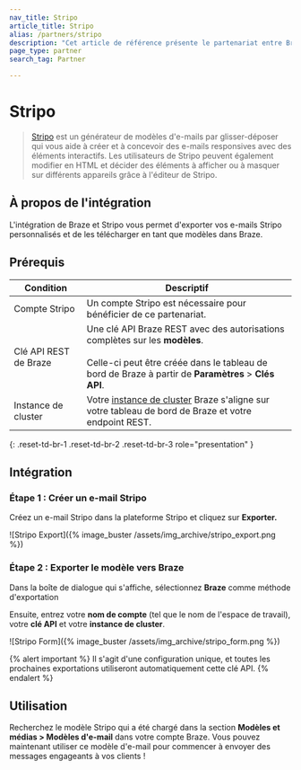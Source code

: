 ```yaml
---
nav_title: Stripo
article_title: Stripo
alias: /partners/stripo
description: "Cet article de référence présente le partenariat entre Braze et Stripo, un générateur de modèles d'e-mails par glisser-déposer qui vous permet de créer facilement des e-mails sophistiqués avec des éléments interactifs."
page_type: partner
search_tag: Partner

---
```


# Stripo

> [Stripo](https://stripo.email/) est un générateur de modèles d'e-mails par glisser-déposer qui vous aide à créer et à concevoir des e-mails responsives avec des éléments interactifs. Les utilisateurs de Stripo peuvent également modifier en HTML et décider des éléments à afficher ou à masquer sur différents appareils grâce à l'éditeur de Stripo.



## À propos de l'intégration

L'intégration de Braze et Stripo vous permet d'exporter vos e-mails Stripo personnalisés et de les télécharger en tant que modèles dans Braze.

## Prérequis

| Condition | Descriptif |
| ------------| ----------- |
| Compte Stripo | Un compte Stripo est nécessaire pour bénéficier de ce partenariat. |
| Clé API REST de Braze | Une clé API Braze REST avec des autorisations complètes sur les **modèles**. <br><br> Celle-ci peut être créée dans le tableau de bord de Braze à partir de **Paramètres** > **Clés API**. |
| Instance de cluster | Votre [instance de cluster]({{site.baseurl}}/api/basics/#endpoints) Braze s'aligne sur votre tableau de bord de Braze et votre endpoint REST.  |
{: .reset-td-br-1 .reset-td-br-2 .reset-td-br-3 role="presentation" }

## Intégration

### Étape 1 : Créer un e-mail Stripo

Créez un e-mail Stripo dans la plateforme Stripo et cliquez sur **Exporter.** 

![Stripo Export]({% image_buster /assets/img_archive/stripo_export.png %})

### Étape 2 : Exporter le modèle vers Braze

Dans la boîte de dialogue qui s'affiche, sélectionnez **Braze** comme méthode d'exportation 

Ensuite, entrez votre **nom de compte** (tel que le nom de l'espace de travail), votre **clé API** et votre **instance de cluster**.

![Stripo Form]({% image_buster /assets/img_archive/stripo_form.png %})

{% alert important %}
Il s'agit d'une configuration unique, et toutes les prochaines exportations utiliseront automatiquement cette clé API.
{% endalert %}

## Utilisation

Recherchez le modèle Stripo qui a été chargé dans la section **Modèles et médias > Modèles d'e-mail** dans votre compte Braze. Vous pouvez maintenant utiliser ce modèle d'e-mail pour commencer à envoyer des messages engageants à vos clients !


[1]: {{site.baseurl}}/user_guide/message_building_by_channel/email/creating_an_email_template/
